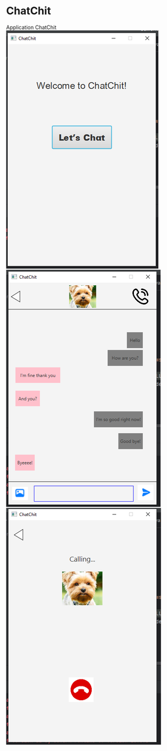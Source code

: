 # ChatChit
Application ChatChit
![Trang 1](OtherProj/1.png)
![Trang 2](OtherProj/2.png)
![Trang 3](OtherProj/3.png)
